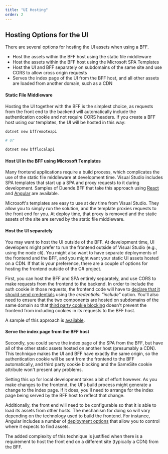 ```yaml
---
title: "UI Hosting"
order: 2
---
```


## Hosting Options for the UI
There are several options for hosting the UI assets when using a BFF.

- Host the assets within the BFF host using the static file middleware
- Host the assets within the BFF host using the Microsoft SPA Templates
- Host the UI and BFF separately on subdomains of the same site and use CORS to allow cross origin requests
- Serves the index page of the UI from the BFF host, and all other assets are loaded from another domain, such as a CDN

#### Static File Middleware
Hosting the UI together with the BFF is the simplest choice, as requests from the front end to the backend will automatically include the authentication cookie and not require CORS headers. If you create a BFF host using our templates, the UI will be hosted in this way:

```sh
dotnet new bffremoteapi

# or

dotnet new bfflocalapi
```

#### Host UI in the BFF using Microsoft Templates
Many frontend applications require a build process, which complicates the use of the static file middleware at development time. Visual Studio includes SPA templates that start up a SPA and proxy requests to it during development. Samples of Duende.BFF that take this approach using [React](../samples/bff#reactjs-frontend) and [Angular](../samples/bff#angular-frontend) are available. 

Microsoft's templates are easy to use at dev time from Visual Studio. They allow you to simply run the solution, and the template proxies requests to the front end for you. At deploy time, that proxy is removed and the static assets of the site are served by the static file middleware.


#### Host the UI separately
You may want to host the UI outside of the BFF. At development time, UI developers might prefer to run the frontend outside of Visual Studio (e.g., using the node cli). You might also want to have separate deployments of the frontend and the BFF, and you might want your static UI assets hosted on a CDN. If that is your preference, there are a couple of options for hosting the frontend outside of the C# project.

First, you can host the BFF and SPA entirely separately, and use CORS to make requests from the frontend to the backend. In order to include the auth cookie in those requests, the frontend code will have to [declare that it should send credentials](https://developer.mozilla.org/en-US/docs/Web/API/Fetch_API/Using_Fetch#sending_a_request_with_credentials_included) using the *credentials: "include"* option.  You'll also need to ensure that the two components are hosted on subdomains of the same domain so that [third party cookie blocking](../architecture/third-party-cookies) doesn't prevent the frontend from including cookies in its requests to the BFF host.  

A sample of this approach is [available](../samples/bff#separate-host-for-ui).

#### Serve the index page from the BFF host
Secondly, you could serve the index page of the SPA from the BFF, but have all of the other static assets hosted on another host (presumably a CDN). This technique makes the UI and BFF have exactly the same origin, so the authentication cookie will be sent from the frontend to the BFF automatically, and third party cookie blocking and the SameSite cookie attribute won't present any problems.

Setting this up for local development takes a bit of effort however. As you make changes to the frontend, the UI's build process might generate a change to the index page. If it does, you'll need to arrange for the index page being served by the BFF host to reflect that change.

Additionally, the front end will need to be configurable so that it is able to load its assets from other hosts. The mechanism for doing so will vary depending on the technology used to build the frontend. For instance, Angular includes a number of [deployment options](https://angular.io/guide/deployment) that allow you to control where it expects to find assets.

The added complexity of this technique is justified when there is a requirement to host the front end on a different site (typically a CDN) from the BFF.